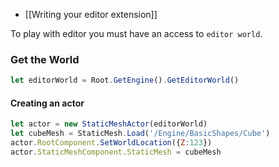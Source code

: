 - [[Writing your editor extension]]

To play with editor you must have an access to `editor world`.

### Get the World
```js
let editorWorld = Root.GetEngine().GetEditorWorld()
```

#### Creating an actor
```js
let actor = new StaticMeshActor(editorWorld)
let cubeMesh = StaticMesh.Load('/Engine/BasicShapes/Cube')
actor.RootComponent.SetWorldLocation({Z:123})
actor.StaticMeshComponent.StaticMesh = cubeMesh
```


